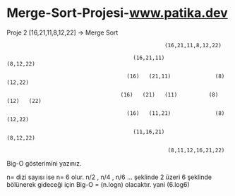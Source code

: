 # Merge-Sort-Projesi-www.patika.dev
Proje 2 [16,21,11,8,12,22] -> Merge Sort


                                                      (16,21,11,8,12,22) 
                                                        
                                            (16,21,11)                  (8,12,22)
                                          
                                          (16)   (21,11)              (8)   (12,22)
                                          
                                        (16)   (21)   (11)          (8)   (12)   (22)
                                        
                                          (16)   (11,21)              (8)   (12,22)
                                    
                                            (11,16,21)                   (8,12,22)
                                            
                                                       (8,11,12,16,21,22)
                                                       
                                                     
Big-O gösterimini yazınız.

n= dizi sayısı ise n= 6 olur. n/2 , n/4 , n/6 ... şeklinde 2 üzeri 6 şeklinde bölünerek gideceği için Big-O = (n.logn) olacaktır. yani (6.log6) 
